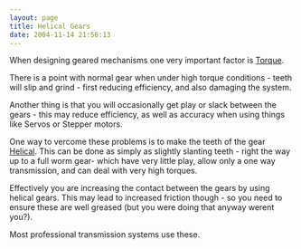 ```yaml
---
layout: page
title: Helical Gears
date: 2004-11-14 21:56:13
---
```

<p>When designing geared mechanisms one very important factor is <a class="wiki" href="/wiki/torque.html" title="Torque">Torque</a>.
</p>
<p>There is a point with normal gear when under high torque conditions - teeth will slip and grind - first reducing efficiency, and also damaging the system.
</p>
<p>Another thing is that you will occasionally get play or slack between the gears - this may reduce efficiency, as well as accuracy when using things like Servos or Stepper motors.
</p>
<p>One way to vercome these problems is to make the teeth of the gear <a class="wiki" href="/wiki/helical.html" title="Helical">Helical</a>. This can be done as simply as slightly slanting teeth - right the way up to a full worm gear- which have very little play, allow only a one way transmission, and can deal with very high torques.
</p>
<p>Effectively you are increasing the contact between the gears by using helical gears. This may lead to increased friction though - so you need to ensure these are well greased (but you were doing that anyway werent you?).
</p>
<p>Most professional transmission systems use these.
</p>
